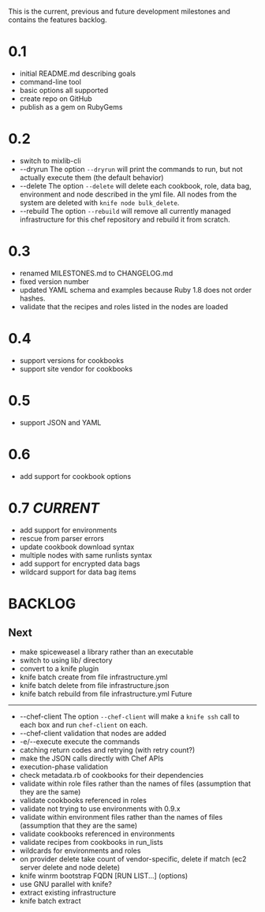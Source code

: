 This is the current, previous and future development milestones and contains the features backlog.

0.1
===
* initial README.md describing goals
* command-line tool
* basic options all supported
* create repo on GitHub
* publish as a gem on RubyGems

0.2
===
* switch to mixlib-cli
* --dryrun The option `--dryrun` will print the commands to run, but not actually execute them (the default behavior)
* --delete The option `--delete` will delete each cookbook, role, data bag, environment and node described in the yml file. All nodes from the system are deleted with `knife node bulk_delete`.
* --rebuild The option `--rebuild` will remove all currently managed infrastructure for this chef repository and rebuild it from scratch.

0.3
===
* renamed MILESTONES.md to CHANGELOG.md
* fixed version number
* updated YAML schema and examples because Ruby 1.8 does not order hashes.
* validate that the recipes and roles listed in the nodes are loaded

0.4
===
* support versions for cookbooks
* support site vendor for cookbooks

0.5
===
* support JSON and YAML

0.6
===
* add support for cookbook options

0.7 *CURRENT*
=============
* add support for environments
* rescue from parser errors
* update cookbook download syntax
* multiple nodes with same runlists syntax
* add support for encrypted data bags
* wildcard support for data bag items

BACKLOG
=======
Next
----
* make spiceweasel a library rather than an executable
* switch to using lib/ directory
* convert to a knife plugin
 * knife batch create from file infrastructure.yml
 * knife batch delete from file infrastructure.json
 * knife batch rebuild from file infrastructure.yml
Future
------
* --chef-client The option `--chef-client` will make a `knife ssh` call to each box and run `chef-client` on each.
* --chef-client validation that nodes are added
* -e/--execute execute the commands
 * catching return codes and retrying (with retry count?)
* make the JSON calls directly with Chef APIs 
* execution-phase validation
 * check metadata.rb of cookbooks for their dependencies
 * validate within role files rather than the names of files (assumption that they are the same)
 * validate cookbooks referenced in roles
 * validate not trying to use environments with 0.9.x
 * validate within environment files rather than the names of files (assumption that they are the same)
 * validate cookbooks referenced in environments
 * validate recipes from cookbooks in run_lists
* wildcards for environments and roles
* on provider delete take count of vendor-specific, delete if match (ec2 server delete and node delete)
* knife winrm bootstrap FQDN [RUN LIST...] (options)
* use GNU parallel with knife?
* extract existing infrastructure
 * knife batch extract
